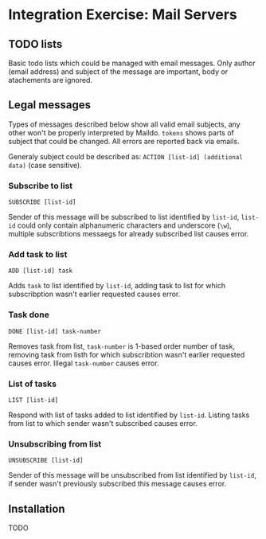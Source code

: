 # Integration Exercise: Mail Servers
## TODO lists

Basic todo lists which could be managed with email messages. Only author (email address) and subject of the message are important, body or atachements are ignored.

## Legal messages
Types of messages described below show all valid email subjects, any other won't be properly interpreted by Maildo. `tokens` shows parts of subject that could be changed. All errors are reported back via emails. 

Generaly subject could be described as: `ACTION [list-id] (additional data)` (case sensitive).

### Subscribe to list

    SUBSCRIBE [list-id] 

Sender of this message will be subscribed to list identified by `list-id`, `list-id` could only contain alphanumeric characters and underscore (`\w`), multiple subscribtions messaegs for already subscribed list causes error.

### Add task to list

    ADD [list-id] task 
    
Adds `task` to list identified by `list-id`, adding task to list for which subscribption wasn't earlier requested causes error.

### Task done

    DONE [list-id] task-number

Removes task from list, `task-number` is 1-based order number of task, removing task from listh for which subscribtion wasn't earlier requested causes error. Illegal `task-number` causes error.

### List of tasks

    LIST [list-id] 
    
Respond with list of tasks added to list identified by `list-id`. Listing tasks from list to which sender wasn't subscribed causes error.


### Unsubscribing from list

    UNSUBSCRIBE [list-id] 
    
Sender of this message will be unsubscribed from list identified by `list-id`, if sender wasn't previously subscribed this message causes error.

## Installation

TODO
